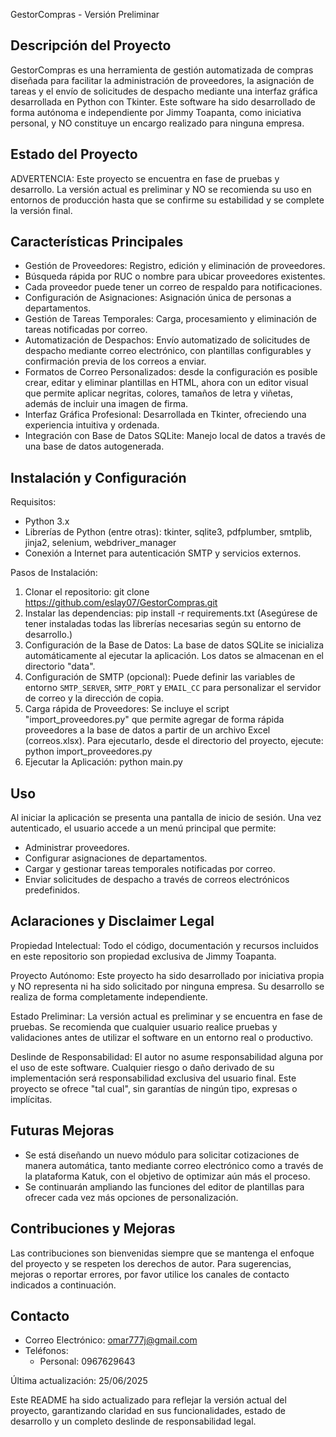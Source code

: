 GestorCompras - Versión Preliminar
 
 Descripción del Proyecto
 -------------------------
 GestorCompras es una herramienta de gestión automatizada de compras diseñada para facilitar la administración de proveedores, la asignación de tareas y el envío de solicitudes de despacho mediante una interfaz gráfica desarrollada en Python con Tkinter. Este software ha sido desarrollado de forma autónoma e independiente por Jimmy Toapanta, como iniciativa personal, y NO constituye un encargo realizado para ninguna empresa.
 
 Estado del Proyecto
 -------------------
 ADVERTENCIA:
 Este proyecto se encuentra en fase de pruebas y desarrollo. La versión actual es preliminar y NO se recomienda su uso en entornos de producción hasta que se confirme su estabilidad y se complete la versión final.
 
 Características Principales
 ----------------------------
- Gestión de Proveedores: Registro, edición y eliminación de proveedores.
- Búsqueda rápida por RUC o nombre para ubicar proveedores existentes.
- Cada proveedor puede tener un correo de respaldo para notificaciones.
 - Configuración de Asignaciones: Asignación única de personas a departamentos.
 - Gestión de Tareas Temporales: Carga, procesamiento y eliminación de tareas notificadas por correo.
- Automatización de Despachos: Envío automatizado de solicitudes de despacho mediante correo electrónico, con plantillas configurables y confirmación previa de los correos a enviar.
- Formatos de Correo Personalizados: desde la configuración es posible crear, editar y eliminar plantillas en HTML, ahora con un editor visual que permite aplicar negritas, colores, tamaños de letra y viñetas, además de incluir una imagen de firma.
 - Interfaz Gráfica Profesional: Desarrollada en Tkinter, ofreciendo una experiencia intuitiva y ordenada.
 - Integración con Base de Datos SQLite: Manejo local de datos a través de una base de datos autogenerada.
 
 Instalación y Configuración
 ---------------------------
 Requisitos:
   - Python 3.x
   - Librerías de Python (entre otras): tkinter, sqlite3, pdfplumber, smtplib, jinja2, selenium, webdriver_manager
   - Conexión a Internet para autenticación SMTP y servicios externos.
 
 Pasos de Instalación:
   1. Clonar el repositorio:
        git clone https://github.com/eslay07/GestorCompras.git
   2. Instalar las dependencias:
        pip install -r requirements.txt
      (Asegúrese de tener instaladas todas las librerías necesarias según su entorno de desarrollo.)
   3. Configuración de la Base de Datos:
      La base de datos SQLite se inicializa automáticamente al ejecutar la aplicación. Los datos se almacenan en el directorio "data".
   4. Configuración de SMTP (opcional):
      Puede definir las variables de entorno `SMTP_SERVER`, `SMTP_PORT` y `EMAIL_CC` para personalizar el servidor de correo y la dirección de copia.
   5. Carga rápida de Proveedores:
      Se incluye el script "import_proveedores.py" que permite agregar de forma rápida proveedores a la base de datos a partir de un archivo Excel (correos.xlsx). Para ejecutarlo, desde el directorio del proyecto, ejecute:
        python import_proveedores.py
   6. Ejecutar la Aplicación:
        python main.py
 
 Uso
 ---
 Al iniciar la aplicación se presenta una pantalla de inicio de sesión. Una vez autenticado, el usuario accede a un menú principal que permite:
   - Administrar proveedores.
   - Configurar asignaciones de departamentos.
   - Cargar y gestionar tareas temporales notificadas por correo.
   - Enviar solicitudes de despacho a través de correos electrónicos predefinidos.
 
 Aclaraciones y Disclaimer Legal
 ---------------------------------
 Propiedad Intelectual:
   Todo el código, documentación y recursos incluidos en este repositorio son propiedad exclusiva de Jimmy Toapanta.
 
 Proyecto Autónomo:
   Este proyecto ha sido desarrollado por iniciativa propia y NO representa ni ha sido solicitado por ninguna empresa. Su desarrollo se realiza de forma completamente independiente.
 
 Estado Preliminar:
   La versión actual es preliminar y se encuentra en fase de pruebas. Se recomienda que cualquier usuario realice pruebas y validaciones antes de utilizar el software en un entorno real o productivo.
 
 Deslinde de Responsabilidad:
   El autor no asume responsabilidad alguna por el uso de este software. Cualquier riesgo o daño derivado de su implementación será responsabilidad exclusiva del usuario final. Este proyecto se ofrece "tal cual", sin garantías de ningún tipo, expresas o implícitas.
 
 Futuras Mejoras
 ---------------
- Se está diseñando un nuevo módulo para solicitar cotizaciones de manera automática, tanto mediante correo electrónico como a través de la plataforma Katuk, con el objetivo de optimizar aún más el proceso.
- Se continuarán ampliando las funciones del editor de plantillas para ofrecer cada vez más opciones de personalización.
 
 Contribuciones y Mejoras
 ------------------------
 Las contribuciones son bienvenidas siempre que se mantenga el enfoque del proyecto y se respeten los derechos de autor. Para sugerencias, mejoras o reportar errores, por favor utilice los canales de contacto indicados a continuación.
 
 Contacto
 --------
 - Correo Electrónico: omar777j@gmail.com
 - Teléfonos:
     - Personal: 0967629643
 
 Última actualización: 25/06/2025
 
 Este README ha sido actualizado para reflejar la versión actual del proyecto, garantizando claridad en sus funcionalidades, estado de desarrollo y un completo deslinde de responsabilidad legal.